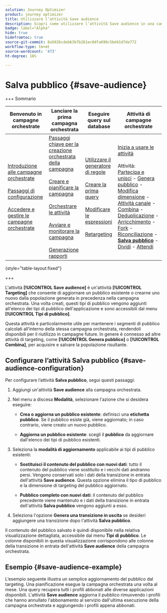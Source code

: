 ```yaml
---
solution: Journey Optimizer
product: journey optimizer
title: Utilizzare l’attività Save audience
description: Scopri come utilizzare l’attività Save audience in una campagna orchestrata
badge: label="Alpha"
hide: true
hidefromtoc: true
source-git-commit: 8a5026cdeb63b7b261ec0dfa690c5bd41d7de772
workflow-type: tm+mt
source-wordcount: '473'
ht-degree: 16%

---
```


# Salva pubblico {#save-audience}

+++ Sommario

| Benvenuto in campagne orchestrate | Lanciare la prima campagna orchestrata | Eseguire query sul database | Attività di campagne orchestrate |
|---|---|---|---|
| [Introduzione alle campagne orchestrate](../gs-orchestrated-campaigns.md)<br/><br/>[Passaggi di configurazione](../configuration-steps.md)<br/><br/>[Accedere e gestire le campagne orchestrate](../access-manage-orchestrated-campaigns.md) | [Passaggi chiave per la creazione orchestrata della campagna](../gs-campaign-creation.md)<br/><br/>[Creare e pianificare la campagna](../create-orchestrated-campaign.md)<br/><br/>[Orchestrare le attività](../orchestrate-activities.md)<br/><br/>[Avviare e monitorare la campagna](../start-monitor-campaigns.md)<br/><br/>[Generazione rapporti](../reporting-campaigns.md) | [Utilizzare il generatore di regole](../orchestrated-rule-builder.md)<br/><br/>[Creare la prima query](../build-query.md)<br/><br/>[Modificare le espressioni](../edit-expressions.md)<br/><br/>[Retargeting](../retarget.md) | [Inizia a usare le attività](about-activities.md)<br/><br/>Attività:<br/>[Partecipa e unisci](and-join.md) - [Genera pubblico](build-audience.md) - [Modifica dimensione](change-dimension.md) - [Attività canale](channels.md) - [Combina](combine.md) - [Deduplicazione](deduplication.md) - [Arricchimento](enrichment.md) - [Fork](fork.md) - [Riconciliazione](reconciliation.md) - <b>[Salva pubblico](save-audience.md)</b> - [Dividi](split.md) - [Attendi](wait.md) |

{style="table-layout:fixed"}

+++


L&#39;attività **[!UICONTROL Save audience]** è un&#39;attività **[!UICONTROL Targeting]** che consente di aggiornare un pubblico esistente o crearne uno nuovo dalla popolazione generata in precedenza nella campagna orchestrata. Una volta creati, questi tipi di pubblico vengono aggiunti all&#39;elenco dei tipi di pubblico dell&#39;applicazione e sono accessibili dal menu **[!UICONTROL Tipi di pubblico]**.

Questa attività è particolarmente utile per mantenere i segmenti di pubblico calcolati all’interno della stessa campagna orchestrata, rendendoli disponibili per il riutilizzo in campagne future. In genere è connesso ad altre attività di targeting, come **[!UICONTROL Genera pubblico]** o **[!UICONTROL Combina]**, per acquisire e salvare la popolazione risultante.

## Configurare l’attività Salva pubblico {#save-audience-configuration}

Per configurare l’attività **Salva pubblico**, segui questi passaggi:

1. Aggiungi un&#39;attività **Save audience** alla campagna orchestrata.

1. Nel menu a discesa **Modalità**, selezionare l&#39;azione che si desidera eseguire:

   * **Crea o aggiorna un pubblico esistente**: definisci una **etichetta pubblico**. Se il pubblico esiste già, viene aggiornato; in caso contrario, viene creato un nuovo pubblico.

   * **Aggiorna un pubblico esistente**: scegli il **pubblico** da aggiornare dall&#39;elenco dei tipi di pubblico esistenti.

1. Seleziona la **modalità di aggiornamento** applicabile ai tipi di pubblico esistenti:

   * **Sostituisci il contenuto del pubblico con nuovi dati**: tutto il contenuto del pubblico viene sostituito e i vecchi dati andranno persi. Vengono conservati solo i dati della transizione in entrata dell&#39;attività **Save audience**. Questa opzione elimina il tipo di pubblico e la dimensione di targeting del pubblico aggiornato.

   * **Pubblico completo con nuovi dati**: il contenuto del pubblico precedente viene mantenuto e i dati della transizione in entrata dell&#39;attività **Salva pubblico** vengono aggiunti a esso.

1. Seleziona l&#39;opzione **Genera una transizione in uscita** se desideri aggiungere una transizione dopo l&#39;attività **Salva pubblico**.

Il contenuto del pubblico salvato è quindi disponibile nella relativa visualizzazione dettagliata, accessibile dal menu **Tipi di pubblico**. Le colonne disponibili in questa visualizzazione corrispondono alle colonne della transizione in entrata dell&#39;attività **Save audience** della campagna orchestrata.

## Esempio {#save-audience-example}

L’esempio seguente illustra un semplice aggiornamento del pubblico dal targeting. Una pianificazione esegue la campagna orchestrata una volta al mese. Una query recupera tutti i profili abbonati alle diverse applicazioni disponibili. L&#39;attività **Save audience** aggiorna il pubblico rimuovendo i profili che hanno annullato l&#39;abbonamento al servizio dall&#39;ultima esecuzione della campagna orchestrata e aggiungendo i profili appena abbonati.
